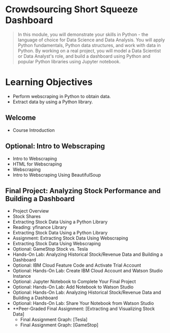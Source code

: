 # Crowdsourcing Short Squeeze Dashboard
> In this module, you will demonstrate your skills in Python - the language of choice for Data Science and Data Analysis. You will apply Python fundamentals, Python data structures, and work with data in Python. By working on a real project, you will model a Data Scientist or Data Analyst's role, and build a dashboard using Python and popular Python libraries using Jupyter notebook.
# Learning Objectives
- Perform webscraping in Python to obtain data.
- Extract data by using a Python library.
## Welcome
- Course Introduction
## Optional: Intro to Webscraping
- Intro to Webscraping
- HTML for Webscraping
- Webscraping
- Intro to Webscraping Using BeautifulSoup
## Final Project: Analyzing Stock Performance and Building a Dashboard
- Project Overview
- Stock Shares
- Extracting Stock Data Using a Python Library
- Reading: yfinance Library
- Extracting Stock Data Using a Python Library
- Assignment: Extracting Stock Data Using Webscraping
- Extracting Stock Data Using Webscraping
- Optional: GameStop Stock vs. Tesla
- Hands-On Lab: Analyzing Historical Stock/Revenue Data and Building a Dashboard
- Optional: IBM Cloud Feature Code and Activate Trial Account
- Optional: Hands-On Lab: Create IBM Cloud Account and Watson Studio Instance
- Optional: Jupyter Notebook to Complete Your Final Project
- Optional: Hands-On Lab: Add Notebook to Watson Studio
- Optional: Hands-On Lab: Analyzing Historical Stock/Revenue Data and Building a Dashboard
- Optional: Hands-On Lab: Share Your Notebook from Watson Studio
- **Peer-Graded Final Assignment: [Extracting and Visualizing Stock Data]
    - Final Assignment Graph: [Tesla]
    - Final Assignment Graph: [GameStop]